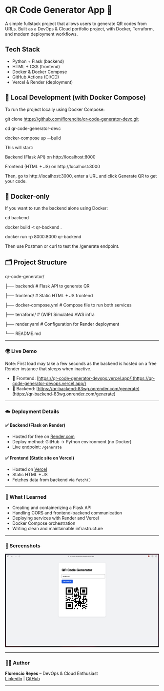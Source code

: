 # QR Code Generator App 🧾

A simple fullstack project that allows users to generate QR codes from URLs. Built as a DevOps & Cloud portfolio project, with Docker, Terraform, and modern deployment workflows.

## Tech Stack
- Python + Flask (backend)
- HTML + CSS (frontend)
- Docker & Docker Compose
- GitHub Actions (CI/CD)
- Vercel & Render (deployment)

## 🚀 Local Development (with Docker Compose)
To run the project locally using Docker Compose:

git clone https://github.com/florencito/qr-code-generator-devc.git

cd qr-code-generator-devc

docker-compose up --build

This will start:

Backend (Flask API) on http://localhost:8000

Frontend (HTML + JS) on http://localhost:3000

Then, go to http://localhost:3000, enter a URL and click Generate QR to get your code.

## 🐳 Docker-only
If you want to run the backend alone using Docker:

cd backend

docker build -t qr-backend .

docker run -p 8000:8000 qr-backend

Then use Postman or curl to test the /generate endpoint.

## 🗂️ Project Structure
qr-code-generator/

├── backend/  # Flask API to generate QR

├── frontend/  # Static HTML + JS frontend

├── docker-compose.yml  # Compose file to run both services

├── terraform/  # (WIP) Simulated AWS infra

├── render.yaml  # Configuration for Render deployment

└── README.md

---

### 🌍 Live Demo
Note: First load may take a few seconds as the backend is hosted on a free Render instance that sleeps when inactive.

- 🔗 Frontend: [https://qr-code-generator-devops.vercel.app/](https://qr-code-generator-devops.vercel.app/)
- 🔗 Backend: [https://qr-backend-83wg.onrender.com/generate](https://qr-backend-83wg.onrender.com/generate)

---

### ☁️ Deployment Details

#### ✅ Backend (Flask on Render)
- Hosted for free on [Render.com](https://render.com)
- Deploy method: GitHub → Python environment (no Docker)
- Live endpoint: `/generate`

#### ✅ Frontend (Static site on Vercel)
- Hosted on [Vercel](https://vercel.com)
- Static HTML + JS
- Fetches data from backend via `fetch()`

---

### 🧠 What I Learned

- Creating and containerizing a Flask API
- Handling CORS and frontend-backend communication
- Deploying services with Render and Vercel
- Docker Compose orchestration
- Writing clean and maintainable infrastructure

---

### 📸 Screenshots

![Preview](./preview.png)

---

### 👨‍💻 Author

**Florencio Reyes** – DevOps & Cloud Enthusiast  
[LinkedIn](https://www.linkedin.com/in/florencio-reyes/) | [GitHub](https://github.com/florencito)

---
